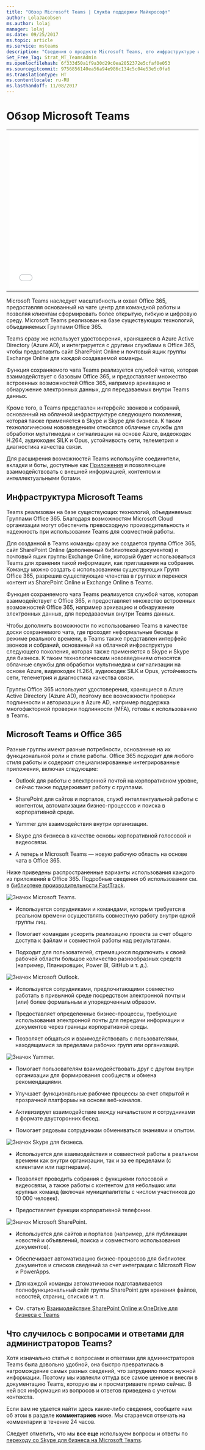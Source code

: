 ```yaml
---
title: "Обзор Microsoft Teams | Служба поддержки Майкрософт"
author: LolaJacobsen
ms.author: lolaj
manager: lolaj
ms.date: 09/25/2017
ms.topic: article
ms.service: msteams
description: "Сведения о продукте Microsoft Teams, его инфраструктуре и использовании вместе с Office 365."
Set_Free_Tag: Strat_MT_TeamsAdmin
ms.openlocfilehash: 6f333d50a1f9a30d29c0ea2052372e5cfaf0e053
ms.sourcegitcommit: 9756856140ea56a94e986c134c5c04e53e5c0fa6
ms.translationtype: HT
ms.contentlocale: ru-RU
ms.lasthandoff: 11/08/2017
---
```

<a name="overview-of-microsoft-teams"></a>Обзор Microsoft Teams
===========================

| | |
|---------|---------|
| <iframe src="//videoplayercdn.osi.office.net/hub/?csid=ux-cms-en-us-msoffice&uuid=ccf507a4-4ec4-4d61-9fb0-c86b5f1fc2a6&AutoPlayVideo=false&height=415&width=740" frameborder= "0" marginwidth= "0" marginheight= "0" scrolling= "no" allowfullscreen= "" style="width: 740px; height: 415px;"></iframe>   |         |


Microsoft Teams наследует масштабность и охват Office 365, предоставляя основанный на чате центр для командной работы и позволяя клиентам сформировать более открытую, гибкую и цифровую среду. Microsoft Teams реализован на базе существующих технологий, объединяемых Группами Office 365. 

Teams сразу же использует удостоверения, хранящиеся в Azure Active Directory (Azure AD), и интегрируется с другими службами в Office 365, чтобы предоставить сайт SharePoint Online и почтовый ящик группы Exchange Online для каждой создаваемой команды.

Функция сохраняемого чата Teams реализуется службой чатов, которая взаимодействует с базовым Office 365, и предоставляет множество встроенных возможностей Office 365, например архивацию и обнаружение электронных данных, для передаваемых внутри Teams данных.

Кроме того, в Teams представлен интерфейс звонков и собраний, основанный на облачной инфраструктуре следующего поколения, которая также применяется в Skype и Skype для бизнеса. К таким технологическим нововведениям относятся облачные службы для обработки мультимедиа и сигнализации на основе Azure, видеокодек H.264, аудиокодек SILK и Opus, устойчивость сети, телеметрия и диагностика качества связи.

Для расширения возможностей Teams используйте соединители, вкладки и боты, доступные как [Приложения](https://go.microsoft.com/fwlink/?linkid=854629) и позволяющие взаимодействовать с внешней информацией, контентом и интеллектуальными ботами.

<a name="microsoft-teams-infrastructure"></a>Инфраструктура Microsoft Teams
------------------------------

Teams реализован на базе существующих технологий, объединяемых Группами Office 365. Благодаря возможностям Microsoft Cloud организации могут обеспечить превосходную производительность и надежность при использовании Teams для совместной работы.

Для созданной в Teams команды сразу же создается группа Office 365, сайт SharePoint Online (дополненный библиотекой документов) и почтовый ящик группы Exchange Online, который будет использоваться Teams для хранения такой информации, как приглашения на собрания. Команду можно создать с использованием существующих Групп Office 365, разрешив существующие членства в группах и перенеся контент из SharePoint Online и Exchange Online в Teams.

Функция сохраняемого чата Teams реализуется службой чатов, которая взаимодействует с Office 365, и предоставляет множество встроенных возможностей Office 365, например архивацию и обнаружение электронных данных, для передаваемых внутри Teams данных.

Чтобы дополнить возможности по использованию Teams в качестве доски сохраняемого чата, где проходят неформальные беседы в режиме реального времени, в Teams также представлен интерфейс звонков и собраний, основанный на облачной инфраструктуре следующего поколения, которая также применяется в Skype и Skype для бизнеса. К таким технологическим нововведениям относятся облачные службы для обработки мультимедиа и сигнализации на основе Azure, видеокодек H.264, аудиокодек SILK и Opus, устойчивость сети, телеметрия и диагностика качества связи.

Группы Office 365 используют удостоверения, хранящиеся в Azure Active Directory (Azure AD), поэтому все возможности проверки подлинности и авторизации в Azure AD, например поддержка многофакторной проверки подлинности (MFA), готовы к использованию в Teams.


<a name="microsoft-teams-and-office-365"></a>Microsoft Teams и Office 365
------------------------------

Разные группы имеют разные потребности, основанные на их функциональной роли и стиле работы. Office 365 подходит для любого стиля работы и содержит специализированные интегрированные приложения, включая следующие:

-   Outlook для работы с электронной почтой на корпоративном уровне, сейчас также поддерживает работу с группами.

-   SharePoint для сайтов и порталов, служб интеллектуальной работы с контентом, автоматизации бизнес-процессов и поиска в корпоративной среде.

-   Yammer для взаимодействия внутри организации.

-   Skype для бизнеса в качестве основы корпоративной голосовой и видеосвязи.

-   А теперь и Microsoft Teams — новую рабочую область на основе чата в Office 365.

Ниже приведены распространенные варианты использования каждого из приложений в Office 365. Подробные сведения об использовании см. в [библиотеке производительности FastTrack](https://go.microsoft.com/fwlink/?linkid=854630).

![Значок Microsoft Teams.](media/Overview_of_Microsoft_Teams_image1.png)

-   Используется сотрудниками и командами, которым требуется в реальном времени осуществлять совместную работу внутри одной группы лиц.

-   Помогает командам ускорить реализацию проекта за счет общего доступа к файлам и совместной работы над результатами.

-   Подходит для пользователей, стремящихся подключить к своей рабочей области большое количество разнообразных средств (например, Планировщик, Power BI, GitHub и т. д.).

![Значок Microsoft Outlook.](media/Overview_of_Microsoft_Teams_image2.png)

-   Используется сотрудниками, предпочитающими совместно работать в привычной среде посредством электронной почты и (или) более формальным и упорядоченным образом.

-   Предоставляет определенные бизнес-процессы, требующие использования электронной почты для передачи информации и документов через границы корпоративной среды.

-   Позволяет общаться и взаимодействовать с пользователями, находящимися за пределами рабочих групп или организаций.

![Значок Yammer.](media/Overview_of_Microsoft_Teams_image3.png)

-   Помогает пользователям взаимодействовать друг с другом внутри организации для формирования сообществ и обмена рекомендациями.

-   Улучшает функциональные рабочие процессы за счет открытой и прозрачной платформы на основе веб-каналов.

-   Активизирует взаимодействие между начальством и сотрудниками в формате двусторонних бесед.

-   Помогает рядовым сотрудникам обмениваться знаниями и опытом.

![Значок Skype для бизнеса.](media/Overview_of_Microsoft_Teams_image4.png)

-   Используется для взаимодействия и совместной работы в реальном времени как внутри организации, так и за ее пределами (с клиентами или партнерами).

-   Позволяет проводить собрания с функциями голосовой и видеосвязи, а также работы с контентом для небольших или крупных команд (включая муниципалитеты с числом участников до 10 000 человек).

-   Предоставляет функции корпоративной телефонии.


![Значок Microsoft SharePoint.](media/Overview_of_Microsoft_Teams_image5.png)

-   Используется для сайтов и порталов (например, для публикации новостей и объявлений, поиска и совместного использования документов).

-   Обеспечивает автоматизацию бизнес-процессов для библиотек документов и списков сведений за счет интеграции с Microsoft Flow и PowerApps.

-   Для каждой команды автоматически подготавливается полнофункциональный сайт группы SharePoint для хранения файлов, новостей, страниц, списков и т. п.

-   См. статью [Взаимодействие SharePoint Online и OneDrive для бизнеса с Teams](SharePoint-OneDrive-interact.md)

## <a name="what-happened-to-the-teams-admin-faq"></a>Что случилось с вопросами и ответами для администраторов Teams?

Хотя изначально статья с вопросами и ответами для администраторов Teams была довольно удобной, она быстро превратилась в нагромождение самых разных сведений, что затруднило поиск нужной информации. Поэтому мы извлекли оттуда все самое ценное и внесли в документацию Teams, которую вы и просматриваете прямо сейчас. В ней вся информация из вопросов и ответов приведена с учетом контекста.

Если вам не удается найти здесь какие-либо сведения, сообщите нам об этом в разделе **комментариев** ниже. Мы стараемся отвечать на комментарии в течение 24 часов.

Следует отметить, что мы **все еще** используем вопросы и ответы по [переходу со Skype для бизнеса на Microsoft Teams](FAQ-journey.md). 
